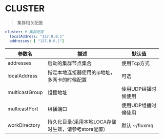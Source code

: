 # CLUSTER
> 集群相关配置

```yaml
cluster: # 集群配置
  localAddress: "127.0.0.1"
  addresses: [ "127.0.0.1"]
```

| 参数名 | 描述                              | 默认值         |
| --- |---------------------------------|-------------|
| addresses | 启动的集群节点集合                       | 使用Tcp方式     |
| localAddress | 指定本地连接器使用的ip地址，多网卡的时候配置         | 可选          |
| multicastGroup | 组播地址                            | 使用UDP组播时候使用 |
| multicastPort | 组播端口                            | 使用UDP组播时候使用 |
| workDirectory | 持久化目录(采用本地LOCA存储时生效，请参考store配置) | 默认 ~/fluxmq |


